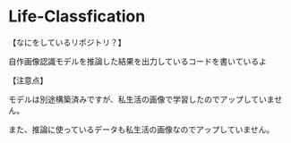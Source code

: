 # Life-Classfication
【なにをしているリポジトリ？】

自作画像認識モデルを推論した結果を出力しているコードを書いているよ

【注意点】

モデルは別途構築済みですが、私生活の画像で学習したのでアップしていません。

また、推論に使っているデータも私生活の画像なのでアップしていません。
